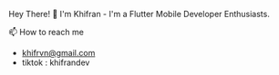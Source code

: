Hey There! 👋
I'm Khifran - I'm a Flutter Mobile Developer Enthusiasts.

📫 How to reach me
  - khifrvn@gmail.com
  - tiktok : khifrandev
